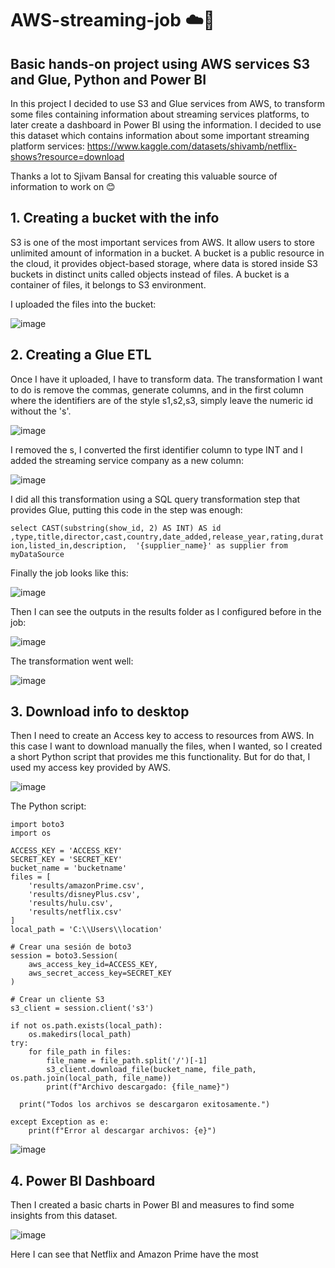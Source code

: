 # AWS-streaming-job :cloud::snake:
## __Basic hands-on project using AWS services S3 and Glue, Python and Power BI__

In this project I decided to use S3 and Glue services from AWS, to transform some files containing information about streaming services platforms, to later create a dashboard in Power BI using the information.
I decided to use this dataset which contains information about some important streaming platform services:
https://www.kaggle.com/datasets/shivamb/netflix-shows?resource=download 

Thanks a lot to Sjivam Bansal for creating this valuable source of information to work on :blush:

## __1. Creating a bucket with the info__
S3 is one of the most important services from AWS. It allow users to store unlimited amount of information in a bucket. A bucket is a public resource in the cloud, it provides object-based storage, where data is stored inside S3 buckets in distinct units called objects instead of files. A bucket is a container of files, it belongs to S3 environment.

I uploaded the files into the bucket:

![image](https://github.com/emilianoregazzoni/AWS-streaming-job/assets/20979227/4d7ed7ce-4c37-45b2-a947-4b5bdc539eeb)


## __2. Creating a Glue ETL__

Once I have it uploaded, I have to transform data. The transformation I want to do is remove the commas, generate columns, and in the first column where the identifiers are of the style s1,s2,s3, simply leave the numeric id without the 's'.

![image](https://github.com/emilianoregazzoni/AWS-streaming-job/assets/20979227/d3604277-6c9e-4f18-9d77-b9d38c652449)

I removed the s, I converted the first identifier column to type INT and I added the streaming service company as a new column:

![image](https://github.com/emilianoregazzoni/AWS-streaming-job/assets/20979227/d2c0ea33-e92a-4108-af66-91c05c0f57f0)

I did all this transformation using a SQL query transformation step that provides Glue, putting this code in the step was enough:

`select CAST(substring(show_id, 2) AS INT) AS id ,type,title,director,cast,country,date_added,release_year,rating,duration,listed_in,description,  '{supplier_name}' as supplier from myDataSource`

Finally the job looks like this:

![image](https://github.com/emilianoregazzoni/AWS-streaming-job/assets/20979227/7d9e167e-c431-452e-be4b-555de97194a5)

Then I can see the outputs in the results folder as I configured before in the job:

![image](https://github.com/emilianoregazzoni/AWS-streaming-job/assets/20979227/9b1d66bb-98d9-4394-b4eb-94a3532814ba)

The transformation went well:

![image](https://github.com/emilianoregazzoni/AWS-streaming-job/assets/20979227/44a9812b-5358-4138-bb01-bba3af3785f2)

## __3. Download info to desktop__

Then I need to create an Access key to access to resources from AWS. In this case I want to download manually the files, when I wanted, so I created a short Python script that provides me this functionality. But for do that, I used my access key provided by AWS.

![image](https://github.com/emilianoregazzoni/AWS-streaming-job/assets/20979227/2f410aa7-d1e8-4ab4-ac64-6d1cd0e6d7ac)

The Python script:

```
import boto3
import os

ACCESS_KEY = 'ACCESS_KEY'
SECRET_KEY = 'SECRET_KEY'
bucket_name = 'bucketname'
files = [
    'results/amazonPrime.csv',
    'results/disneyPlus.csv',
    'results/hulu.csv',
    'results/netflix.csv'
]
local_path = 'C:\\Users\\location'

# Crear una sesión de boto3
session = boto3.Session(
    aws_access_key_id=ACCESS_KEY,
    aws_secret_access_key=SECRET_KEY
)

# Crear un cliente S3
s3_client = session.client('s3')

if not os.path.exists(local_path):
    os.makedirs(local_path)
try:
    for file_path in files:
        file_name = file_path.split('/')[-1]
        s3_client.download_file(bucket_name, file_path, os.path.join(local_path, file_name))
        print(f"Archivo descargado: {file_name}")
        
  print("Todos los archivos se descargaron exitosamente.")
    
except Exception as e:
    print(f"Error al descargar archivos: {e}")
```

![image](https://github.com/emilianoregazzoni/AWS-streaming-job/assets/20979227/d87b88c5-33e5-4449-981c-b8d713526cc3)

## __4. Power BI Dashboard__

Then I created a basic charts in Power BI and measures to find some insights from this dataset.

![image](https://github.com/emilianoregazzoni/AWS-streaming-job/assets/20979227/296e0cfd-fdbf-49bc-86f9-e96ce2152037)

Here I can see that Netflix and Amazon Prime have the most
